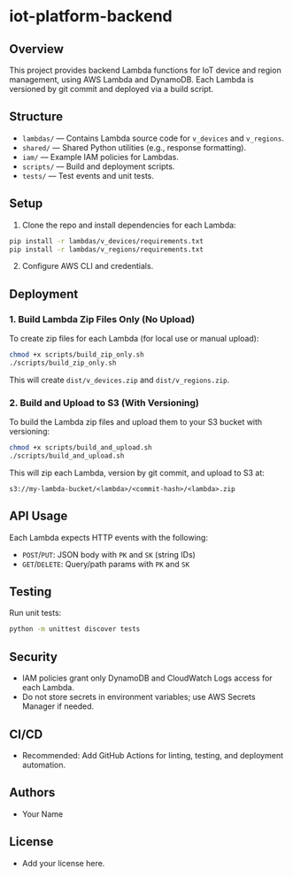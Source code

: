 

# iot-platform-backend

## Overview
This project provides backend Lambda functions for IoT device and region management, using AWS Lambda and DynamoDB. Each Lambda is versioned by git commit and deployed via a build script.

## Structure
- `lambdas/` — Contains Lambda source code for `v_devices` and `v_regions`.
- `shared/` — Shared Python utilities (e.g., response formatting).
- `iam/` — Example IAM policies for Lambdas.
- `scripts/` — Build and deployment scripts.
- `tests/` — Test events and unit tests.

## Setup
1. Clone the repo and install dependencies for each Lambda:
  ```sh
  pip install -r lambdas/v_devices/requirements.txt
  pip install -r lambdas/v_regions/requirements.txt
  ```
2. Configure AWS CLI and credentials.



## Deployment

### 1. Build Lambda Zip Files Only (No Upload)
To create zip files for each Lambda (for local use or manual upload):
```sh
chmod +x scripts/build_zip_only.sh
./scripts/build_zip_only.sh
```
This will create `dist/v_devices.zip` and `dist/v_regions.zip`.

### 2. Build and Upload to S3 (With Versioning)
To build the Lambda zip files and upload them to your S3 bucket with versioning:
```sh
chmod +x scripts/build_and_upload.sh
./scripts/build_and_upload.sh
```
This will zip each Lambda, version by git commit, and upload to S3 at:
```
s3://my-lambda-bucket/<lambda>/<commit-hash>/<lambda>.zip
```

## API Usage
Each Lambda expects HTTP events with the following:
- `POST`/`PUT`: JSON body with `PK` and `SK` (string IDs)
- `GET`/`DELETE`: Query/path params with `PK` and `SK`

## Testing
Run unit tests:
```sh
python -m unittest discover tests
```

## Security
- IAM policies grant only DynamoDB and CloudWatch Logs access for each Lambda.
- Do not store secrets in environment variables; use AWS Secrets Manager if needed.

## CI/CD
- Recommended: Add GitHub Actions for linting, testing, and deployment automation.

## Authors
- Your Name

## License
- Add your license here.
